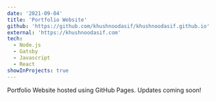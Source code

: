 ```yaml
---
date: '2021-09-04'
title: 'Portfolio Website'
github: 'https://github.com/khushnoodasif/khushnoodasif.github.io'
external: 'https://khushnoodasif.com'
tech:
  - Node.js
  - Gatsby
  - Javascript
  - React
showInProjects: true
---
```


Portfolio Website hosted using GitHub Pages. Updates coming soon!

